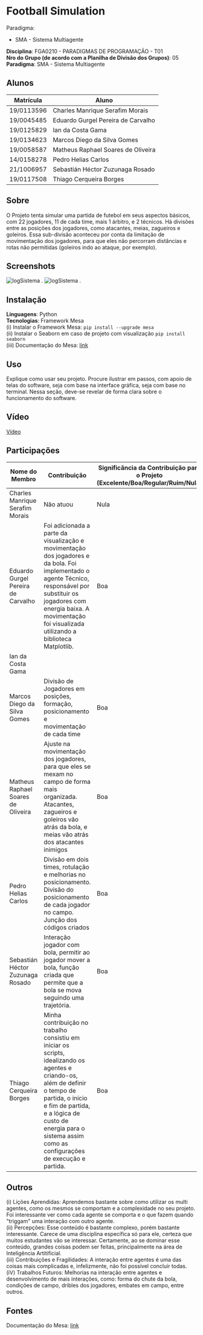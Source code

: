 # Football Simulation

Paradigma:
 - SMA - Sistema Multiagente
   
**Disciplina**: FGA0210 - PARADIGMAS DE PROGRAMAÇÃO - T01 <br>
**Nro do Grupo (de acordo com a Planilha de Divisão dos Grupos)**: 05<br>
**Paradigma**: SMA - Sistema Multiagente<br>

## Alunos
|Matrícula | Aluno |
| -- | -- |
| 19/0113596  |  Charles Manrique Serafim Morais |
| 19/0045485  |  Eduardo Gurgel Pereira de Carvalho |
| 19/0125829  |  Ian da Costa Gama |
| 19/0134623  |  Marcos Diego da Silva Gomes |
| 19/0058587  |  Matheus Raphael Soares de Oliveira |
| 14/0158278  |  Pedro Helias Carlos  |
| 21/1006957  |  Sebastián Héctor Zuzunaga Rosado  |
| 19/0117508  |  Thiago Cerqueira Borges  |

## Sobre 
O Projeto tenta simular uma partida de futebol em seus aspectos básicos, com 22 jogadores, 11 de cada time, mais 1 árbitro, e 2 técnicos. Há divisões entre as posições dos jogadores, como atacantes, meias, zagueiros e goleiros. Essa sub-divisão aconteceu por conta da limitação de movimentação dos jogadores, para que eles não percorram distâncias e rotas não permitidas (goleiros indo ao ataque, por exemplo). 

## Screenshots

 ![logSistema](imagens/logSistema.png) .
 ![logSistema](imagens/simulacao.png) .



## Instalação 
**Linguagens**: Python<br>
**Tecnologias**: Framework Mesa<br>
(i) Instalar o Framework Mesa: ```pip install --upgrade mesa```<br>
(ii) Instalar o Seaborn em caso de projeto com visualização ```pip install seaborn```<br>
(iii) Documentação do Mesa: [link](https://mesa.readthedocs.io/en/latest/overview.html)


## Uso 
Explique como usar seu projeto.
Procure ilustrar em passos, com apoio de telas do software, seja com base na interface gráfica, seja com base no terminal.
Nessa seção, deve-se revelar de forma clara sobre o funcionamento do software.

## Vídeo
[Vídeo](https://youtu.be/eQKrWqsxFI4)


## Participações
|Nome do Membro | Contribuição | Significância da Contribuição para o Projeto (Excelente/Boa/Regular/Ruim/Nula) |
| -- | -- | -- |
| Charles Manrique Serafim Morais | Não atuou | Nula |
| Eduardo Gurgel Pereira de Carvalho | Foi adicionada a parte da visualização e movimentação dos jogadores e da bola. Foi implementado o agente Técnico, responsável por substituir os jogadores com energia baixa. A movimentação foi visualizada utilizando a biblioteca Matplotlib.  | Boa |
| Ian da Costa Gama | | |
| Marcos Diego da Silva Gomes | Divisão de Jogadores em posições, formação, posicionamento e movimentação de cada time | Boa |
| Matheus Raphael Soares de Oliveira  | Ajuste na movimentação dos jogadores, para que eles se mexam no campo de forma mais organizada. Atacantes, zagueiros e goleiros vão atrás da bola, e meias vão atrás dos atacantes inimigos | Boa |
| Pedro Helias Carlos | Divisão em dois times, rotulação e melhorias no posicionamento. Divisão do posicionamento de cada jogador no campo. Junção dos códigos criados | Boa  |
| Sebastián Héctor Zuzunaga Rosado | Interação jogador com bola, permitir ao jogador mover a bola, função criada que permite que a bola se mova seguindo uma trajetória. | Boa |
| Thiago Cerqueira Borges | Minha contribuição no trabalho consistiu em iniciar os scripts, idealizando os agentes e criando-os, além de definir o tempo de partida, o início e fim de partida, e a lógica de custo de energia para o sistema assim como as configurações de execução e partida. | Boa |

## Outros 
(i) Lições Aprendidas: Aprendemos bastante sobre como utilizar os multi agentes, como os mesmos se comportam e a complexidade no seu projeto. Foi interessante ver como cada agente se comporta e o que fazem quando "triggam" uma interação com outro agente.<br>
(ii) Percepções: Esse conteúdo é bastante complexo, porém bastante interessante. Carece de uma disciplina específica só para ele, certeza que muitos estudantes vão se interessar. Certamente, ao se dominar esse conteúdo, grandes coisas podem ser feitas, principalmente na área de Inteligência Artitificial.<br>
(iii) Contribuições e Fragilidades: A interação entre agentes é uma das coisas mais complicadas e, infelizmente, não foi possível concluir todas. <br> 
(iV) Trabalhos Futuros: Melhorias na interação entre agentes e desenvolvimento de mais interações, como: forma do chute da bola, condições de campo, dribles dos jogadores, embates em campo, entre outros. <br>

## Fontes
Documentação do Mesa: [link](https://mesa.readthedocs.io/en/latest/overview.html)